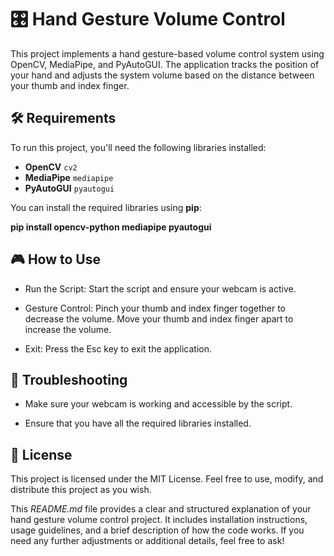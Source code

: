 # 🎛️ **Hand Gesture Volume Control**

This project implements a hand gesture-based volume control system using OpenCV, MediaPipe, and PyAutoGUI. The application tracks the position of your hand and adjusts the system volume based on the distance between your thumb and index finger.

## **🛠️ Requirements**

To run this project, you'll need the following libraries installed:

- **OpenCV** `cv2`
- **MediaPipe** `mediapipe`
- **PyAutoGUI** `pyautogui`

You can install the required libraries using **pip**:

**pip install opencv-python mediapipe pyautogui**


## **🎮 How to Use**

- Run the Script: Start the script and ensure your webcam is active.

- Gesture Control: Pinch your thumb and index finger together to decrease the volume. Move your thumb and index finger apart to increase the volume.

- Exit: Press the Esc key to exit the application.


## **🔧 Troubleshooting**

- Make sure your webcam is working and accessible by the script.

- Ensure that you have all the required libraries installed.


## **📄 License**

This project is licensed under the MIT License. Feel free to use, modify, and distribute this project as you wish.


This *README.md* file provides a clear and structured explanation of your hand gesture volume control project. It includes installation instructions, usage guidelines, and a brief description of how the code works. If you need any further adjustments or additional details, feel free to ask!
